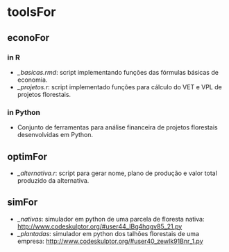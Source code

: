 # toolsFor

## econoFor

### in R

- *_basicas.rmd*: script implementando funções das fórmulas básicas de economia.
- *_projetos.r*: script implementado funções para cálculo do VET e VPL de projetos florestais.

### in Python

- Conjunto de ferramentas para análise financeira de projetos florestais desenvolvidas em Python.

## optimFor

- *_alternativa.r*: script para gerar nome, plano de produção e valor total produzido da alternativa.

## simFor

- *_nativas*: simulador em python de uma parcela de floresta nativa: http://www.codeskulptor.org/#user44_IBg4hqgv85_21.py
- *_plantadas*: simulador em python dos talhões florestais de uma empresa: http://www.codeskulptor.org/#user40_zewIk91Bnr_1.py
